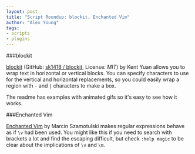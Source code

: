 ```yaml
---
layout: post
title: "Script Roundup: blockit, Enchanted Vim"
author: "Alex Young"
tags: 
- scripts
- plugins
---
```


###blockit

[blockit](http://www.vim.org/scripts/script.php?script_id=4848) (GitHub: [sk1418 / blockit](https://github.com/sk1418/blockit), License: _MIT_) by Kent Yuan allows you to wrap text in horizontal or vertical blocks.  You can specify characters to use for the vertical and horizontal replacements, so you could easily wrap a region with `-` and `|` characters to make a box.

The readme has examples with animated gifs so it's easy to see how it works.

###Enchanted Vim

[Enchanted Vim](http://www.vim.org/scripts/script.php?script_id=4849) by Marcin Szamotulski makes regular expressions behave as if `\v` had been used.  You might like this if you need to search with brackets a lot and find the escaping difficult, but check `:help magic` to be clear about the implications of `\v` and `\m`.

